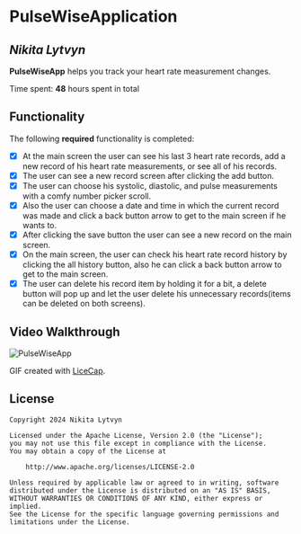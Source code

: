 # PulseWiseApplication

## *Nikita Lytvyn*

**PulseWiseApp** helps you track your heart rate measurement changes.

Time spent: **48** hours spent in total

## Functionality 

The following **required** functionality is completed:

* [x] At the main screen the user can see his last 3 heart rate records, add a new record of his heart rate measurements, or see all of his records.
* [x] The user can see a new record screen after clicking the add button.
* [x] The user can choose his systolic, diastolic, and pulse measurements with a comfy number picker scroll.
* [x] Also the user can choose a date and time in which the current record was made and click a back button arrow to get to the main screen if he wants to.
* [x] After clicking the save button the user can see a new record on the main screen.
* [x] On the main screen, the user can check his heart rate record history by clicking the all history button, also he can click a back button arrow to get to the main screen.
* [x] The user can delete his record item by holding it for a bit, a delete button will pop up and let the user delete his unnecessary records(items can be deleted on both screens).

## Video Walkthrough


![PulseWiseApp](https://github.com/litvinnik1/PulseWiseApplication/assets/113119709/2710823f-5a86-45b2-abba-40666cb269dd)


GIF created with [LiceCap](http://www.cockos.com/licecap/).

## License

    Copyright 2024 Nikita Lytvyn

    Licensed under the Apache License, Version 2.0 (the "License");
    you may not use this file except in compliance with the License.
    You may obtain a copy of the License at

        http://www.apache.org/licenses/LICENSE-2.0

    Unless required by applicable law or agreed to in writing, software
    distributed under the License is distributed on an "AS IS" BASIS,
    WITHOUT WARRANTIES OR CONDITIONS OF ANY KIND, either express or implied.
    See the License for the specific language governing permissions and
    limitations under the License.
